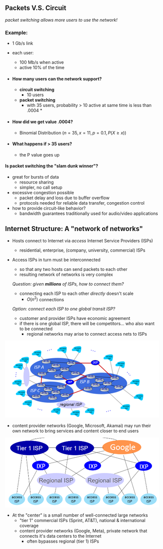 ## Packets V.S. Circuit
*packet switching allows more users to use the network!*
### Example:
- 1 Gb/s link
- each user:
    - 100 Mb/s when active
    - active 10% of the time
- #### How many users can the network support?
    - **circuit switching**
        - 10 users
    - **packet switching**
        - with 35 users, probability > 10 active at same time is less than .0004 *

- #### How did we get value .0004?
	- Binomial Distribution ($n = 35, x = 11, p = 0.1, P(X\ge x)$)
- #### What happens if > 35 users? 
	- the P value goes up

#### Is packet switching the "slam dunk winner"?
- great for bursts of data
	- resource sharing
	- simpler, no call setup
- excessive congestion possible
	- packet delay and loss due to buffer overflow
	- protocols needed for reliable data transfer, congestion control
- how to provide circuit-like behavior?
	- bandwidth guarantees traditionally used for audio/video applications


## Internet Structure: A "network of networks"
- Hosts connect to Internet via *access* Internet Service Providers (ISPs)
	- residential, enterprise, (company, university, commercial) ISPs
- Access ISPs in turn must be interconnected
	- so that any two hosts can send packets to each other
	- resulting network of networks is very complex

	*Question: given **millions** of ISPs, how to connect them?*
	- connecting each ISP to each other *directly* doesn't scale
		- $O(n^{2})$ connections
	
	*Option: connect each ISP to one global transit ISP?*
	- customer and provider ISPs have economic agreement
	- if there is one global ISP, there will be competitors... who also want to be connected
		- regional networks may arise to connect access nets to ISPs

![](../zassets/Pasted%20image%2020230907143352.png)

 - content provider networks (Google, Microsoft, Akamai) may run their own network to bring services and content closer to end users

![](../zassets/Pasted%20image%2020230907143435.png)

- At the "center" is a small number of well-connected large networks
	- "tier 1" commercial ISPs (Sprint, AT&T), national & international coverage
	- content provider networks (Google, Meta), private network that connects it's data centers to the Internet
		- often bypasses regional (tier 1) ISPs
